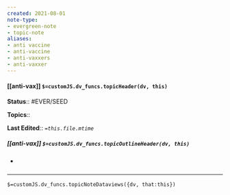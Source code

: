 ```yaml
---
created: 2021-08-01
note-type: 
- evergreen-note
- topic-note
aliases:
- anti vaccine
- anti-vaccine
- anti-vaxxers
- anti-vaxxer
---
```

 
#### [[anti-vax]] `$=customJS.dv_funcs.topicHeader(dv, this)`


**Status**:: #EVER/SEED 

**Topics**:: 

**Last Edited**:: *`=this.file.mtime`*

##### [[anti-vax]] `$=customJS.dv_funcs.topicOutlineHeader(dv, this)`
- 

### <hr class="dataviews"/>

`$=customJS.dv_funcs.topicNoteDataviews({dv, that:this})`


